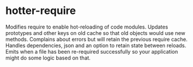 # hotter-require
Modifies require to enable hot-reloading of code modules. Updates prototypes and other keys on old cache so that old objects would use new methods. Complains about errors but will retain the previous require cache. Handles dependencies, json and an option to retain state between reloads. Emits when a file has been re-required successfully so your application might do some logic based on that.
